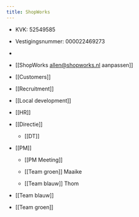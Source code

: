 ```yaml
---
title: ShopWorks
---
```


- KVK: 52549585

- Vestigingsnummer: 000022469273

- 

- [[ShopWorks allen@shopworks.nl aanpassen]]

- [[Customers]] 

- [[Recruitment]] 

- [[Local development]]

- [[HR]]

- [[Directie]]
	 - [[DT]]

- [[PM]] 
	 - [[PM Meeting]]

	 - [[Team groen]] Maaike

	 - [[Team blauw]] Thom

- [[Team blauw]]

- [[Team groen]]

